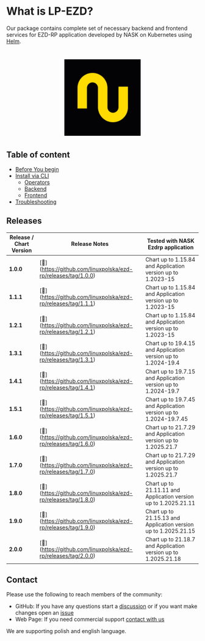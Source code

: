 # What is LP-EZD?

Our package contains complete set of necessary backend and frontend services for EZD-RP application developed by NASK on Kubernetes using [Helm](https://github.com/helm/helm).

<h1 align="center" style="border-bottom: none">
    <a href="https://linuxpolska.com/pl/" target="_blank"><img alt="LinuxPolska" width="200px" src="https://github.com/linuxpolska/ezd-rp/blob/main/docs/LinuxPolska-icon.png"></a>
</h1>

## Table of content
- [Before You begin](PREREQUISITES.md)
- [Install via CLI](#table-of-content)
    - [Operators](charts/ezd-crd/README.md)
    - [Backend](charts/ezd-backend/README.md)
    - [Frontend](charts/ezd-backend/README.md)
- [Troubleshooting](TROUBLESHOOTING.md)


## Releases
| Release / Chart Version | Release Notes                                                   |  Tested with NASK Ezdrp application                                |
|-------------------------|-----------------------------------------------------------------|--------------------------------------------------------------------|
| **1.0.0**               | [🔗] (https://github.com/linuxpolska/ezd-rp/releases/tag/1.0.0) | Chart up to 1.15.84 and Application version up to 1.2023-15        |
| **1.1.1**               | [🔗] (https://github.com/linuxpolska/ezd-rp/releases/tag/1.1.1) | Chart up to 1.15.84 and Application version up to 1.2023-15        |
| **1.2.1**               | [🔗] (https://github.com/linuxpolska/ezd-rp/releases/tag/1.2.1) | Chart up to 1.15.84 and Application version up to 1.2023-15        |
| **1.3.1**               | [🔗] (https://github.com/linuxpolska/ezd-rp/releases/tag/1.3.1) | Chart up to 19.4.15 and Application version up to 1.2024-19.4      |
| **1.4.1**               | [🔗] (https://github.com/linuxpolska/ezd-rp/releases/tag/1.4.1) | Chart up to 19.7.15 and Application version up to 1.2024-19.7      |
| **1.5.1**               | [🔗] (https://github.com/linuxpolska/ezd-rp/releases/tag/1.5.1) | Chart up to 19.7.45 and Application version up to 1.2024-19.7.45   |
| **1.6.0**               | [🔗] (https://github.com/linuxpolska/ezd-rp/releases/tag/1.6.0) | Chart up to 21.7.29 and Application version up to 1.2025.21.7      |
| **1.7.0**               | [🔗] (https://github.com/linuxpolska/ezd-rp/releases/tag/1.7.0) | Chart up to 21.7.29 and Application version up to 1.2025.21.7      |
| **1.8.0**               | [🔗] (https://github.com/linuxpolska/ezd-rp/releases/tag/1.8.0) | Chart up to 21.11.11 and Application version up to 1.2025.21.11    |
| **1.9.0**               | [🔗] (https://github.com/linuxpolska/ezd-rp/releases/tag/1.9.0) | Chart up to 21.15.13 and Application version up to 1.2025.21.15    |
| **2.0.0**               | [🔗] (https://github.com/linuxpolska/ezd-rp/releases/tag/2.0.0) | Chart up to 21.18.7 and Application version up to 1.2025.21.18     |

## Contact

Please use the following to reach members of the community:

- GitHub:  If you have any questions start a [discussion](https://github.com/linuxpolska/ezd-rp/discussions) or if you want make changes open an [issue](https://github.com/linuxpolska/ezd-rp/issues)  
- Web Page: If you need commercial support [contact with us](https://linuxpolska.com/pl/kontakt/)

We are supporting polish and english language.
